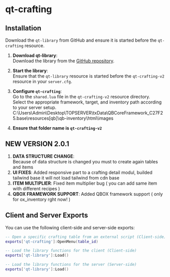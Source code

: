 # qt-crafting

## Installation

Download the `qt-library` from GitHub and ensure it is started before the `qt-crafting` resource.

1. **Download qt-library**:  
   Download the library from the [GitHub repository](https://github.com/quantumdevelopment69/qt-library).
   
2. **Start the library**:  
   Ensure that the `qt-library` resource is started before the `qt-crafting-v2` resource in your `server.cfg`.

3. **Configure `qt-crafting`**:  
   Go to the `shared.lua` file in the `qt-crafting-v2` resource directory.  
   Select the appropriate framework, target, and inventory path according to your server setup.
C:\Users\Admin\Desktop\TOPSERVER\txData\QBCoreFramework_C27F25.base\resources\[qb]\qb-inventory\html\images
4. **Ensure that folder name is `qt-crafting-v2`**

## NEW VERSION 2.0.1
1. **DATA STRUCTURE CHANGE**:  
   Because of data structure is changed you must to create again tables and items
2. **UI FIXES**: 
  Added responsive part to a crafting detail modul, builded tailwind base it will not load tailwind from cdn base  
3. **ITEM MULTIPLIER**: 
  Fixed item multiplier bug ( you can add same item with different recipes )
4. **QBOX FRAMEWORK SUPPORT**: 
  Added QBOX framework support ( only for ox_inventory rght now! )

## Client and Server Exports

You can use the following client-side and server-side exports:

```lua
-- Open a specific crafting table from an external script (Client-side)
exports['qt-crafting']:OpenMenu(table_id)

-- Load the library functions for the client (Client-side)
exports['qt-library']:Load()

-- Load the library functions for the server (Server-side)
exports['qt-library']:Load()


